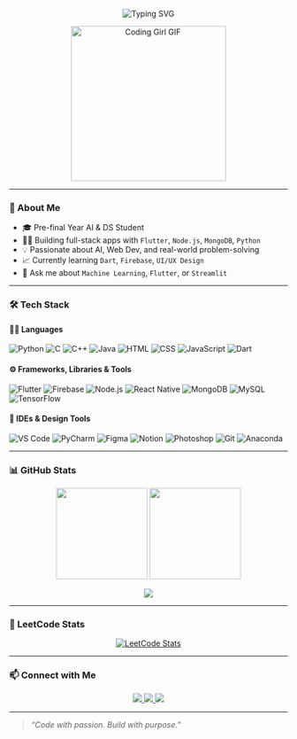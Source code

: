 <p align="center">
  <img src="https://readme-typing-svg.demolab.com?font=Fira+Code&weight=600&size=24&duration=3000&pause=1000&color=F875AA&center=true&vCenter=true&multiline=true&width=700&lines=Hi+there!+I'm+Janani+V+%F0%9F%91%8B;AI+%26+DS+Student+%7C+Aspiring+Full-Stack+Developer;Building+AI-powered+Projects+with+Python+%26+Dart;Lifelong+Learner+%7C+Tech+Explorer" alt="Typing SVG" />
</p>

<p align="center">
  <img src="https://media.giphy.com/media/RbDKaczqWovIugyJmW/giphy.gif" width="280" alt="Coding Girl GIF"/>
</p>

---

### 🚀 About Me

- 🎓 Pre-final Year AI & DS Student  
- 👩‍💻 Building full-stack apps with `Flutter`, `Node.js`, `MongoDB`, `Python`
- 💡 Passionate about AI, Web Dev, and real-world problem-solving
- 📈 Currently learning `Dart`, `Firebase`, `UI/UX Design`
- 💬 Ask me about `Machine Learning`, `Flutter`, or `Streamlit`

---

### 🛠️ Tech Stack

#### 🧑‍💻 Languages
<p>
  <img src="https://img.icons8.com/color/48/python.png" alt="Python" />
  <img src="https://img.icons8.com/color/48/c-programming.png" alt="C" />
  <img src="https://img.icons8.com/color/48/c-plus-plus-logo.png" alt="C++" />
  <img src="https://img.icons8.com/color/48/java-coffee-cup-logo.png" alt="Java" />
  <img src="https://img.icons8.com/color/48/html-5--v1.png" alt="HTML" />
  <img src="https://img.icons8.com/color/48/css3.png" alt="CSS" />
  <img src="https://img.icons8.com/color/48/javascript--v1.png" alt="JavaScript" />
  <img src="https://img.icons8.com/color/48/dart.png" alt="Dart" />
</p>

#### ⚙️ Frameworks, Libraries & Tools
<p>
  <img src="https://img.icons8.com/color/48/flutter.png" alt="Flutter" />
  <img src="https://img.icons8.com/color/48/firebase.png" alt="Firebase" />
  <img src="https://img.icons8.com/color/48/nodejs.png" alt="Node.js" />
  <img src="https://img.icons8.com/color/48/react-native.png" alt="React Native" />
  <img src="https://img.icons8.com/color/48/mongodb.png" alt="MongoDB" />
  <img src="https://img.icons8.com/color/48/mysql-logo.png" alt="MySQL" />
  <img src="https://img.icons8.com/color/48/tensorflow.png" alt="TensorFlow" />
</p>

#### 🧰 IDEs & Design Tools
<p>
  <img src="https://img.icons8.com/color/48/visual-studio-code-2019.png" alt="VS Code" />
  <img src="https://img.icons8.com/color/48/pycharm.png" alt="PyCharm" />
  <img src="https://img.icons8.com/color/48/figma--v1.png" alt="Figma" />
  <img src="https://img.icons8.com/color/48/notion--v1.png" alt="Notion" />
  <img src="https://img.icons8.com/doodle/48/adobe-photoshop.png" alt="Photoshop" />
  <img src="https://img.icons8.com/color/48/git.png" alt="Git" />
  <img src="https://img.icons8.com/dusk/64/anaconda.png" alt="Anaconda" />
</p>

---

### 📊 GitHub Stats

<p align="center">
  <img src="https://github-readme-stats.vercel.app/api?username=jananiv&show_icons=true&theme=radical&hide_title=false" height="165"/>
  <img src="https://github-readme-stats.vercel.app/api/top-langs/?username=jananiv&layout=compact&theme=radical" height="165"/>
</p>

<p align="center">
  <img src="https://github-readme-streak-stats.herokuapp.com?user=jananiv&theme=radical&hide_border=true" />
</p>

---

### 🧠 LeetCode Stats

<p align="center">
  <a href="https://leetcode.com/u/Janani_viswa/">
    <img src="https://leetcard.jacoblin.cool/Janani_viswa?ext=contest&theme=dark" alt="LeetCode Stats"/>
  </a>
</p>

---

### 📫 Connect with Me

<p align="center">
  <a href="https://www.linkedin.com/in/YOUR_LINK/">
    <img src="https://img.shields.io/badge/LinkedIn-0A66C2?style=for-the-badge&logo=linkedin&logoColor=white" />
  </a>
  <a href="https://www.instagram.com/YOUR_HANDLE/">
    <img src="https://img.shields.io/badge/Instagram-E4405F?style=for-the-badge&logo=instagram&logoColor=white" />
  </a>
  <a href="https://your-portfolio-link.com">
    <img src="https://img.shields.io/badge/Portfolio-000000?style=for-the-badge&logo=web&logoColor=white" />
  </a>
</p>

---

> _“Code with passion. Build with purpose.”_
